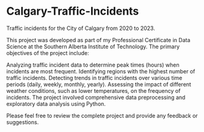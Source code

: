 # Calgary-Traffic-Incidents
Traffic incidents for the City of Calgary from 2020 to 2023.

This project was developed as part of my Professional Certificate in Data Science at the Southern Alberta Institute of Technology. The primary objectives of the project include:

Analyzing traffic incident data to determine peak times (hours) when incidents are most frequent.
Identifying regions with the highest number of traffic incidents.
Detecting trends in traffic incidents over various time periods (daily, weekly, monthly, yearly).
Assessing the impact of different weather conditions, such as lower temperatures, on the frequency of incidents.
The project involved comprehensive data preprocessing and exploratory data analysis using Python.

Please feel free to review the complete project and provide any feedback or suggestions.
